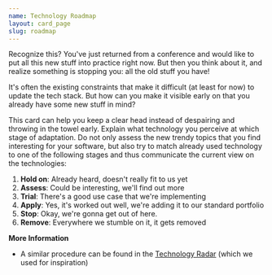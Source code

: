 ```yaml
---
name: Technology Roadmap
layout: card_page
slug: roadmap
---
```

Recognize this? You've just returned from a conference and would like to put all this new stuff into practice right now. But then you think about it, and realize something is stopping you: all the old stuff you have!

It's often the existing constraints that make it difficult (at least for now) to update the tech stack. But how can you make it visible early on that you already have some new stuff in mind?

This card can help you keep a clear head instead of despairing and throwing in the towel early. Explain what technology you perceive at which stage of adaptation. Do not only assess the new trendy topics that you find interesting for your software, but also try to match already used technology to one of the following stages and thus communicate the current view on the technologies:

1. **Hold on**: Already heard, doesn't really fit to us yet
2. **Assess**: Could be interesting, we'll find out more
3. **Trial**: There's a good use case that we're implementing
4. **Apply**: Yes, it's worked out well, we're adding it to our standard portfolio
5. **Stop**: Okay, we're gonna get out of here.
6. **Remove**: Everywhere we stumble on it, it gets removed


**More Information**

* A similar procedure can be found in the [Technology Radar](https://www.thoughtworks.com/radar) (which we used for inspiration)

